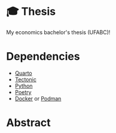 # :mortar_board: Thesis

My economics bachelor's thesis (UFABC)!

# Dependencies

- [Quarto](https://quarto.org)
- [Tectonic](https://tectonic-typesetting.github.io)
- [Python](https://www.python.org)
- [Poetry](https://python-poetry.org)
- [Docker](https://www.docker.com) or [Podman](https://podman.io)

# Abstract
